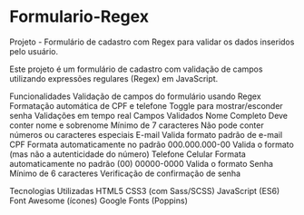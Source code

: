 # Formulario-Regex
Projeto - Formulário de cadastro com Regex para validar os dados inseridos pelo usuário.

Este projeto é um formulário de cadastro com validação de campos utilizando expressões regulares (Regex) em JavaScript.

Funcionalidades Validação de campos do formulário usando Regex
Formatação automática de CPF e telefone
Toggle para mostrar/esconder senha
Validações em tempo real
Campos Validados Nome Completo
Deve conter nome e sobrenome
Mínimo de 7 caracteres
Não pode conter números ou caracteres especiais
E-mail
Valida formato padrão de e-mail
CPF
Formata automaticamente no padrão 000.000.000-00
Valida o formato (mas não a autenticidade do número)
Telefone Celular
Formata automaticamente no padrão (00) 00000-0000
Valida o formato
Senha
Mínimo de 6 caracteres
Verificação de confirmação de senha

Tecnologias Utilizadas 
HTML5
CSS3 (com Sass/SCSS)
JavaScript (ES6)
Font Awesome (ícones)
Google Fonts (Poppins)
